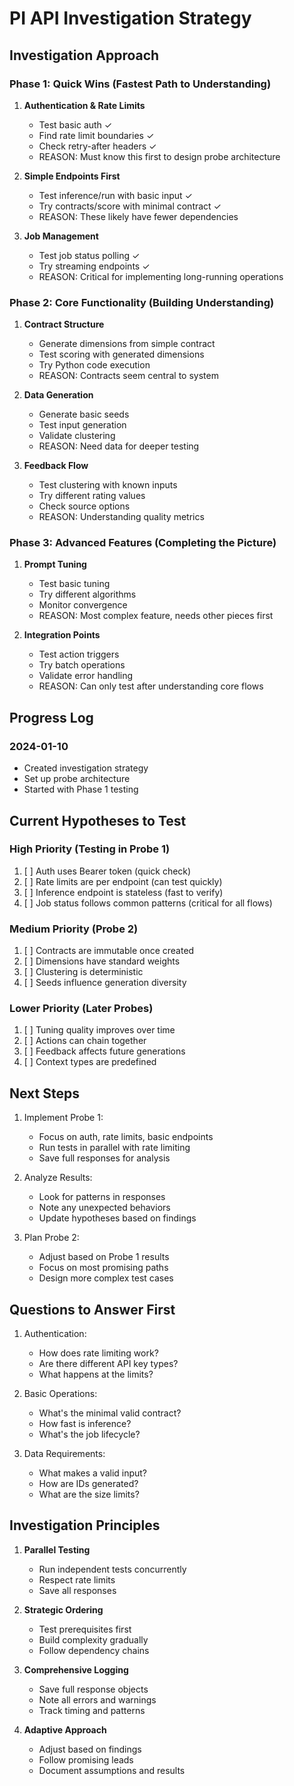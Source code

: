 # PI API Investigation Strategy

## Investigation Approach

### Phase 1: Quick Wins (Fastest Path to Understanding)
1. **Authentication & Rate Limits**
   - Test basic auth ✓
   - Find rate limit boundaries ✓
   - Check retry-after headers ✓
   - REASON: Must know this first to design probe architecture

2. **Simple Endpoints First**
   - Test inference/run with basic input ✓
   - Try contracts/score with minimal contract ✓
   - REASON: These likely have fewer dependencies

3. **Job Management**
   - Test job status polling ✓
   - Try streaming endpoints ✓
   - REASON: Critical for implementing long-running operations

### Phase 2: Core Functionality (Building Understanding)
1. **Contract Structure**
   - Generate dimensions from simple contract
   - Test scoring with generated dimensions
   - Try Python code execution
   - REASON: Contracts seem central to system

2. **Data Generation**
   - Generate basic seeds
   - Test input generation
   - Validate clustering
   - REASON: Need data for deeper testing

3. **Feedback Flow**
   - Test clustering with known inputs
   - Try different rating values
   - Check source options
   - REASON: Understanding quality metrics

### Phase 3: Advanced Features (Completing the Picture)
1. **Prompt Tuning**
   - Test basic tuning
   - Try different algorithms
   - Monitor convergence
   - REASON: Most complex feature, needs other pieces first

2. **Integration Points**
   - Test action triggers
   - Try batch operations
   - Validate error handling
   - REASON: Can only test after understanding core flows

## Progress Log

### 2024-01-10
- Created investigation strategy
- Set up probe architecture
- Started with Phase 1 testing

## Current Hypotheses to Test

### High Priority (Testing in Probe 1)
1. [ ] Auth uses Bearer token (quick check)
2. [ ] Rate limits are per endpoint (can test quickly)
3. [ ] Inference endpoint is stateless (fast to verify)
4. [ ] Job status follows common patterns (critical for all flows)

### Medium Priority (Probe 2)
1. [ ] Contracts are immutable once created
2. [ ] Dimensions have standard weights
3. [ ] Clustering is deterministic
4. [ ] Seeds influence generation diversity

### Lower Priority (Later Probes)
1. [ ] Tuning quality improves over time
2. [ ] Actions can chain together
3. [ ] Feedback affects future generations
4. [ ] Context types are predefined

## Next Steps

1. Implement Probe 1:
   - Focus on auth, rate limits, basic endpoints
   - Run tests in parallel with rate limiting
   - Save full responses for analysis

2. Analyze Results:
   - Look for patterns in responses
   - Note any unexpected behaviors
   - Update hypotheses based on findings

3. Plan Probe 2:
   - Adjust based on Probe 1 results
   - Focus on most promising paths
   - Design more complex test cases

## Questions to Answer First

1. Authentication:
   - How does rate limiting work?
   - Are there different API key types?
   - What happens at the limits?

2. Basic Operations:
   - What's the minimal valid contract?
   - How fast is inference?
   - What's the job lifecycle?

3. Data Requirements:
   - What makes a valid input?
   - How are IDs generated?
   - What are the size limits?

## Investigation Principles

1. **Parallel Testing**
   - Run independent tests concurrently
   - Respect rate limits
   - Save all responses

2. **Strategic Ordering**
   - Test prerequisites first
   - Build complexity gradually
   - Follow dependency chains

3. **Comprehensive Logging**
   - Save full response objects
   - Note all errors and warnings
   - Track timing and patterns

4. **Adaptive Approach**
   - Adjust based on findings
   - Follow promising leads
   - Document assumptions and results
